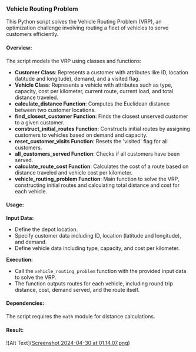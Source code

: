 ### Vehicle Routing Problem

This Python script solves the Vehicle Routing Problem (VRP), an optimization challenge involving routing a fleet of vehicles to serve customers efficiently.

#### Overview:
The script models the VRP using classes and functions:

- **Customer Class**: Represents a customer with attributes like ID, location (latitude and longitude), demand, and a visited flag.
- **Vehicle Class**: Represents a vehicle with attributes such as type, capacity, cost per kilometer, current route, current load, and total distance traveled.
- **calculate_distance Function**: Computes the Euclidean distance between two customer locations.
- **find_closest_customer Function**: Finds the closest unserved customer to a given customer.
- **construct_initial_routes Function**: Constructs initial routes by assigning customers to vehicles based on demand and capacity.
- **reset_customer_visits Function**: Resets the 'visited' flag for all customers.
- **all_customers_served Function**: Checks if all customers have been served.
- **calculate_route_cost Function**: Calculates the cost of a route based on distance traveled and vehicle cost per kilometer.
- **vehicle_routing_problem Function**: Main function to solve the VRP, constructing initial routes and calculating total distance and cost for each vehicle.

#### Usage:
**Input Data:**
- Define the depot location.
- Specify customer data including ID, location (latitude and longitude), and demand.
- Define vehicle data including type, capacity, and cost per kilometer.

**Execution:**
- Call the `vehicle_routing_problem` function with the provided input data to solve the VRP.
- The function outputs routes for each vehicle, including round trip distance, cost, demand served, and the route itself.

#### Dependencies:
The script requires the `math` module for distance calculations.

#### Result:
![Alt Text]([Screenshot 2024-04-30 at 01.14.07.png](https://github.com/JoelNA2/modefairassessment/blob/main/Screenshot%202024-04-30%20at%2001.14.07.png))
